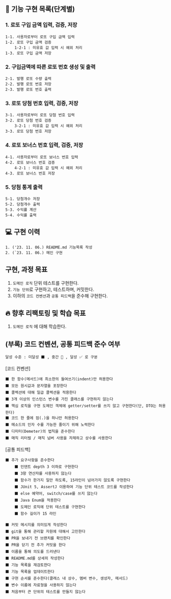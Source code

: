## 🎯 기능 구현 목록(단계별)
### 1. 로또 구입 금액 입력, 검증, 저장

    1-1. 사용자로부터 로또 구입 금액 입력
    1-2. 로또 구입 금액 검증
        1-2-1 : 미유효 값 입력 시 예외 처리
    1-3. 로또 구입 금액 저장

### 2. 구입금액에 따른 로또 번호 생성 및 출력

    2-1. 발행 로또 수량 출력
    2-2. 발행 로또 번호 저장
    2-3. 발행 로또 번호 출력

### 3. 로또 당첨 번호 입력, 검증, 저장

    3-1. 사용자로부터 로또 당첨 번호 입력
    3-2. 로또 당첨 번호 검증
        3-2-1 : 미유효 값 입력 시 예외 처리
    3-3. 로또 당첨 번호 저장

### 4. 로또 보너스 번호 입력, 검증, 저장

    4-1. 사용자로부터 로또 보너스 번호 입력
    4-2. 로또 보너스 번호 검증
        4-2-1 : 미유효 값 입력 시 예외 처리
    4-3. 로또 보너스 번호 저장

### 5. 당첨 통계 출력 

    5-1. 당첨개수 저장
    5-2. 당첨개수 출력
    5-3. 수익률 계산
    5-4. 수익률 출력

## 💻 구현 이력
    1. ('23. 11. 06.) README.md 기능목록 작성
    2. (`23. 11. 06.) 메인 구현

## 구현, 과정 목표
1. `도메인 로직` 단위 테스트를 구현한다.
2. `기능 단위`로 구현하고, 테스트하며, 커밋한다.
3. 이하의 `코드 컨벤션`과 `공통 피드백`을 준수해 구현한다.

## 🔥 향후 리팩토링 및 학습 목표
1. `도메인 로직` 에 대해 학습한다.

## (부록) 코드 컨벤션, 공통 피드백 준수 여부
```달성 수준 : 미달성 ⬛ , 중간 🔼 , 달성 ✅ 로 구분```

[코드 컨벤션]

    ⬛ 한 함수(메서드)에 최소한의 들여쓰기(indent)만 허용한다 
    ⬛ 모든 원시값과 문자열을 포장한다        
    ⬛ 콜렉션에 대해 일급 콜렉션을 적용한다   
    ⬛ 3개 이상의 인스턴스 변수를 가진 클래스를 구현하지 않는다      
    ⬛ 핵심 로직을 구현 도메인 객체에 getter/setter를 쓰지 않고 구현한다(단, DTO는 허용한다)    
    ⬛ 코드 한 줄에 점(.)을 하나만 허용한다     
    ⬛ 메소드의 인자 수를 가능한 줄이기 위해 노력한다    
    ⬛ 디미터(Demeter)의 법칙을 준수한다 
    ⬛ 매직 리터럴 / 매직 넘버 사용을 자제하고 상수를 사용한다    

[공통 피드백]

    ⬛ 추가 요구사항을 준수한다
        ⬛ 인덴트 depth 3 이하로 구현한다
        ⬛ 3항 연산자를 사용하지 않는다
        ⬛ 함수가 한가지 일만 하도록, 15라인이 넘어가지 않도록 구현한다
        ⬛ JUnit 5, AssertJ 이용하여 기능 단위 테스트 코드를 작성한다
        ⬛ else 예약어, switch/case를 쓰지 않는다  
        ⬛ Java Enum을 적용한다
        ⬛ 도메인 로직에 단위 테스트를 구현한다
        ⬛ 함수 길이가 15 라인

    ⬛ 커밋 메시지를 의미있게 작성한다
    ⬛ git을 통해 관리할 자원에 대해서 고민한다
    ⬛ PR을 보내기 전 브랜치를 확인한다
    ⬛ PR을 닫기 전 추가 커밋을 한다
    ⬛ 이름을 통해 의도를 드러낸다
    ⬛ README.md를 상세히 작성한다
    ⬛ 기능 목록을 재검토한다
    ⬛ 기능 목록을 업데이트한다
    ⬛ 구현 순서를 준수한다(클래스 내 상수, 멤버 변수, 생성자, 메서드)
    ⬛ 변수 이름에 자료형을 사용하지 않는다
    ⬛ 처음부터 큰 단위의 테스트를 만들지 않는다
 